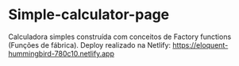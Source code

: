 # Simple-calculator-page
Calculadora simples construída com conceitos de Factory functions (Funções de fábrica).
Deploy realizado na Netlify: https://eloquent-hummingbird-780c10.netlify.app
